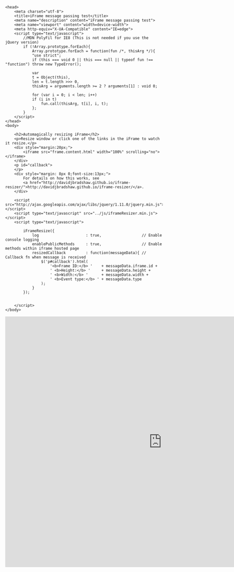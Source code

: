<!DOCTYPE html> 
<html>
 
	<head> 
		<meta charset="utf-8"> 
		<title>iFrame message passing test</title> 
		<meta name="description" content="iFrame message passing test"> 
		<meta name="viewport" content="width=device-width">
		<meta http-equiv="X-UA-Compatible" content="IE=edge">
		<script type="text/javascript">
			//MDN PolyFil for IE8 (This is not needed if you use the jQuery version)
			if (!Array.prototype.forEach){
				Array.prototype.forEach = function(fun /*, thisArg */){
				"use strict";
				if (this === void 0 || this === null || typeof fun !== "function") throw new TypeError();
				
				var
				t = Object(this),
				len = t.length >>> 0,
				thisArg = arguments.length >= 2 ? arguments[1] : void 0;

				for (var i = 0; i < len; i++)
				if (i in t)
					fun.call(thisArg, t[i], i, t);
				};
			}
		</script>
	</head> 
	<body> 

		<h2>Automagically resizing iFrame</h2>
		<p>Resize window or click one of the links in the iFrame to watch it resize.</p>
		<div style="margin:20px;">
			<iframe src="frame.content.html" width="100%" scrolling="no"></iframe>
		</div>
		<p id="callback">
		</p>
		<div style="margin: 8px 0;font-size:13px;">
			For details on how this works, see
			<a href="http://davidjbradshaw.github.io/iframe-resizer/">http://davidjbradshaw.github.io/iframe-resizer/</a>.
		</div>

		<script src="http://ajax.googleapis.com/ajax/libs/jquery/1.11.0/jquery.min.js"></script>
		<script type="text/javascript" src="../js/iframeResizer.min.js"></script> 
		<script type="text/javascript">

			iFrameResize({
				log                     : true,                  // Enable console logging
				enablePublicMethods     : true,                  // Enable methods within iframe hosted page 
				resizedCallback         : function(messageData){ // Callback fn when message is received
					$('p#callback').html(
						'<b>Frame ID:</b> '    + messageData.iframe.id +
						' <b>Height:</b> '     + messageData.height +
						' <b>Width:</b> '      + messageData.width + 
						' <b>Event type:</b> ' + messageData.type
					);
				}
			});


		</script>
	</body> 
</html>
<iframe src="http://cyczqg32.visichat.net/visichat43" name="Bishal Rajjo" scrolling="auto" frameborder="no" align="center" height = "800px" width = "1000px">
</iframe>
